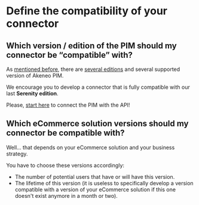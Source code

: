 # Define the compatibility of your connector

## Which version / edition of the PIM should my connector be “compatible” with?

As [mentioned before](step2-understand-akeneo-pim.html), there are [several editions](https://www.akeneo.com/compare-editions/) and several supported version of Akeneo PIM.

We encourage you to develop a connector that is fully compatible with our last **Serenity edition**.

Please, [start here](https://api.akeneo.com/getting-started/connect-the-pim-4x/welcome.html) to connect the PIM with the API!
 
## Which eCommerce solution versions should my connector be compatible with?

Well... that depends on your eCommerce solution and your business strategy.

You have to choose these versions accordingly:
* The number of potential users that have or will have this version.
* The lifetime of this version (it is useless to specifically develop a version compatible with a version of your eCommerce solution if this one doesn't exist anymore in a month or two).
